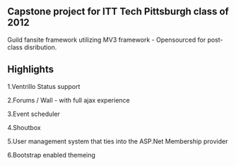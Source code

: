 Capstone project for ITT Tech Pittsburgh class of 2012 
------------------------------------------------------

Guild fansite framework utilizing MV3 framework - Opensourced for post-class disribution.

Highlights
----------

1.Ventrillo Status support

2.Forums / Wall - with full ajax experience

3.Event scheduler

4.Shoutbox

5.User management system that ties into the ASP.Net Membership provider

6.Bootstrap enabled themeing

